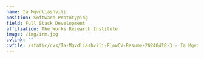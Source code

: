 ```yaml
---
name: Ia Mgvdliashvili
position: Software Prototyping
field: Full Stack Development
affiliation: The Works Research Institute
image: /img/irm.jpg
cvlink: ""
cvfile: /static/cvs/Ia-Mgvdliashvili-FlowCV-Resume-20240418-3 - Ia Mgvdliashvili.pdf
---
```

